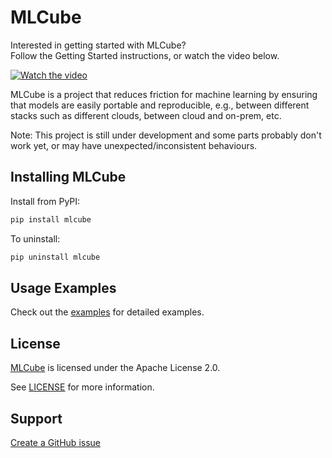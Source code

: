 # MLCube

Interested in getting started with MLCube?   
Follow the Getting Started instructions, or watch the video below.

[![Watch the video](http://img.youtube.com/vi/YmaXNIliPrc/0.jpg)](https://youtu.be/YmaXNIliPrc)

MLCube is a project that reduces friction for machine learning by ensuring that models are easily portable and reproducible, e.g., between different stacks such as different clouds, between cloud and on-prem, etc.

Note: This project is still under development and some parts probably don't work yet, or may have unexpected/inconsistent behaviours.

## Installing MLCube

Install from PyPI:  
```sh
pip install mlcube
```

To uninstall:

```sh
pip uninstall mlcube
```


## Usage Examples

Check out the [examples](https://github.com/mlcommons/mlcube_examples) for detailed examples.

## License
[MLCube](https://github.com/mlcommons/mlcube/) is licensed under the Apache License 2.0. 

See [LICENSE](https://github.com/mlcommons/mlcube/blob/master/LICENSE) for more information.

## Support

[Create a GitHub issue](https://github.com/mlcommons/mlcube/issues/new/choose)

